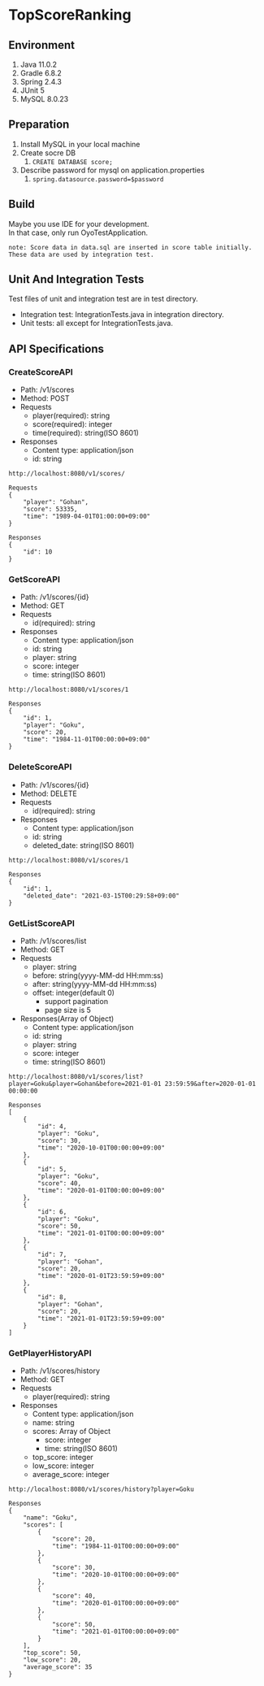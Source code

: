 # TopScoreRanking

## Environment

1. Java 11.0.2
1. Gradle 6.8.2
1. Spring 2.4.3
1. JUnit 5 
1. MySQL 8.0.23

## Preparation

1. Install MySQL in your local machine
1. Create socre DB
    1. `CREATE DATABASE score;`
1. Describe password for mysql on application.properties
    1. `spring.datasource.password=$password`

## Build

Maybe you use IDE for your development.  
In that case, only run OyoTestApplication.

```
note: Score data in data.sql are inserted in score table initially.
These data are used by integration test.
```

## Unit And Integration Tests

Test files of unit and integration test are in test directory.
- Integration test: IntegrationTests.java in integration directory.
- Unit tests: all except for IntegrationTests.java.

## API Specifications

### CreateScoreAPI

- Path: /v1/scores
- Method: POST
- Requests
  - player(required): string
  - score(required): integer
  - time(required): string(ISO 8601)
- Responses
  - Content type: application/json
  - id: string

```
http://localhost:8080/v1/scores/

Requests
{
    "player": "Gohan",
    "score": 53335,
    "time": "1989-04-01T01:00:00+09:00"
}

Responses
{
    "id": 10
}
```

### GetScoreAPI

- Path: /v1/scores/{id}
- Method: GET
- Requests
  - id(required): string
- Responses
  - Content type: application/json
  - id: string
  - player: string
  - score: integer
  - time: string(ISO 8601)

```
http://localhost:8080/v1/scores/1

Responses
{
    "id": 1,
    "player": "Goku",
    "score": 20,
    "time": "1984-11-01T00:00:00+09:00"
}
```

### DeleteScoreAPI

- Path: /v1/scores/{id}
- Method: DELETE
- Requests
  - id(required): string
- Responses
  - Content type: application/json
  - id: string
  - deleted_date: string(ISO 8601)

```
http://localhost:8080/v1/scores/1

Responses
{
    "id": 1,
    "deleted_date": "2021-03-15T00:29:58+09:00"
}
```

### GetListScoreAPI

- Path: /v1/scores/list
- Method: GET
- Requests
  - player: string
  - before: string(yyyy-MM-dd HH:mm:ss)
  - after: string(yyyy-MM-dd HH:mm:ss)
  - offset: integer(default 0)
    - support pagination
    - page size is 5
- Responses(Array of Object)
  - Content type: application/json
  - id: string
  - player: string
  - score: integer
  - time: string(ISO 8601)

```
http://localhost:8080/v1/scores/list?player=Goku&player=Gohan&before=2021-01-01 23:59:59&after=2020-01-01 00:00:00

Responses
[
    {
        "id": 4,
        "player": "Goku",
        "score": 30,
        "time": "2020-10-01T00:00:00+09:00"
    },
    {
        "id": 5,
        "player": "Goku",
        "score": 40,
        "time": "2020-01-01T00:00:00+09:00"
    },
    {
        "id": 6,
        "player": "Goku",
        "score": 50,
        "time": "2021-01-01T00:00:00+09:00"
    },
    {
        "id": 7,
        "player": "Gohan",
        "score": 20,
        "time": "2020-01-01T23:59:59+09:00"
    },
    {
        "id": 8,
        "player": "Gohan",
        "score": 20,
        "time": "2021-01-01T23:59:59+09:00"
    }
]
```
### GetPlayerHistoryAPI

- Path: /v1/scores/history
- Method: GET
- Requests
  - player(required): string
- Responses
  - Content type: application/json
  - name: string
  - scores: Array of Object
    - score: integer
    - time: string(ISO 8601)
  - top_score: integer
  - low_score: integer
  - average_score: integer

```
http://localhost:8080/v1/scores/history?player=Goku

Responses
{
    "name": "Goku",
    "scores": [
        {
            "score": 20,
            "time": "1984-11-01T00:00:00+09:00"
        },
        {
            "score": 30,
            "time": "2020-10-01T00:00:00+09:00"
        },
        {
            "score": 40,
            "time": "2020-01-01T00:00:00+09:00"
        },
        {
            "score": 50,
            "time": "2021-01-01T00:00:00+09:00"
        }
    ],
    "top_score": 50,
    "low_score": 20,
    "average_score": 35
}
```
